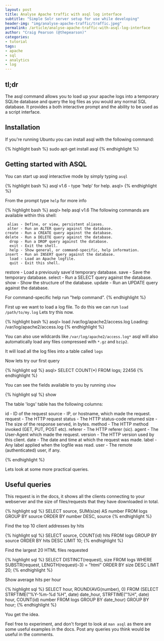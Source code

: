 ```yaml
---
layout: post
title: Analyse Apache traffic with asql log interface
subtitle: "Simple Solr server setup for use while developing"
header-img: "img/analyse-apache-traffic/traffic.jpeg"
permalink: /article/analyse-apache-traffic-with-asql-log-interface
author: "Craig Pearson (@thepearson)"
categories:
- tutorial
tags:
- apache
- sql
- analytics
- log
---
```


## tl;dr

The asql command allows you to load up your apache logs into a temporary SQLite database and query the log files as you would any normal SQL database. It provides a both interactive prompt and the ability to be used as a script interface.


## Installation

If you're running Ubuntu you can install asql with the following command:

{% highlight bash %}
sudo apt-get install asql
{% endhighlight %}



## Getting started with ASQL

You can start up asql interactive mode by simply typing `asql`

{% highlight bash %}
asql v1.6 - type 'help' for help.
asql>
{% endhighlight %}

From the prompt type `help` for more info

{% highlight bash %}
asql> help
asql v1.6
The following commands are available within this shell:

     alias - Define, or view, persistent aliases.
     alter - Run an ALTER query against the database.
    create - Run a CREATE query against the database.
    delete - Run a DELETE query against the database.
      drop - Run a DROP query against the database.
      exit - Exit the shell.
      help - Show general, or command-specific, help information.
    insert - Run an INSERT query against the database.
      load - Load an Apache logfile.
      quit - Exit this shell.
   restore - Load a previously save'd temporary database.
      save - Save the temporary database.
    select - Run a SELECT query against the database.
      show - Show the structure of the database.
    update - Run an UPDATE query against the database.

For command-specific help run "help command".
{% endhighlight %}

First up we want to load a log file. To do this we can run `load /path/to/my.log` Lets try this now.

{% highlight bash %}
asql> load /var/log/apache2/access.log
Loading: /var/log/apache2/access.log
{% endhighlight %}

You can also use wildcards like `/var/log/apache2/access.log*` asql will also automatically load any files compressed with `*.gz` and `bzip2`.

It will load all the log files into a table called `logs`

Now lets try our first query

{% highlight sql %}
asql> SELECT COUNT(*) FROM logs;
22456
{% endhighlight %}


You can see the fields available to you by running `show`

{% highlight sql %}
show

   The table 'logs' table has the following columns:

  id      - ID of the request
  source  - IP, or hostname, which made the request.
  request - The HTTP request
  status  - The HTTP status-code returned
  size    - The size of the response served, in bytes.
  method  - The HTTP method invoked (GET, PUT, POST etc).
  referer - The HTTP referer (sic).
  agent   - The User-Agent which made the request.
  version - The HTTP version used by this client.
  date    - The date and time at which the request was made.
  label   - Any label applied when the logfile was read.
  user    - The remote (authenticated) user, if any.

{% endhighlight %}


Lets look at some more practical queries.


## Useful queries


This request is in the docs, it shows all the clients connecting to your webserver and the size of files/requests that they have downloaded in total.

{% highlight sql %}
SELECT source, SUM(size) AS number FROM logs GROUP BY source ORDER BY number DESC, source
{% endhighlight %}


Find the top 10 client addresses by hits

{% highlight sql %}
SELECT source, COUNT(id) hits FROM logs GROUP BY source ORDER BY hits DESC LIMIT 10;
{% endhighlight %}


Find the largest 20 HTML files requested

{% highlight sql %}
SELECT DISTINCT(request), size FROM logs WHERE SUBSTR(request, LENGTH(request)-3) = "html" ORDER BY size DESC LIMIT 20;
{% endhighlight %}


Show average hits per hour

{% highlight sql %}
SELECT hour, ROUND(AVG(number), 0) FROM (SELECT STRFTIME("%Y-%m-%d %H", date) date_hour, STRFTIME("%H", date) hour, COUNT(id) number FROM logs GROUP BY date_hour) GROUP BY hour;
{% endhighlight %}


You get the idea.

Feel free to experiment, and don't forget to look at `man asql` as there are some useful examples in the docs. Post any queries you think would be useful in the comments.